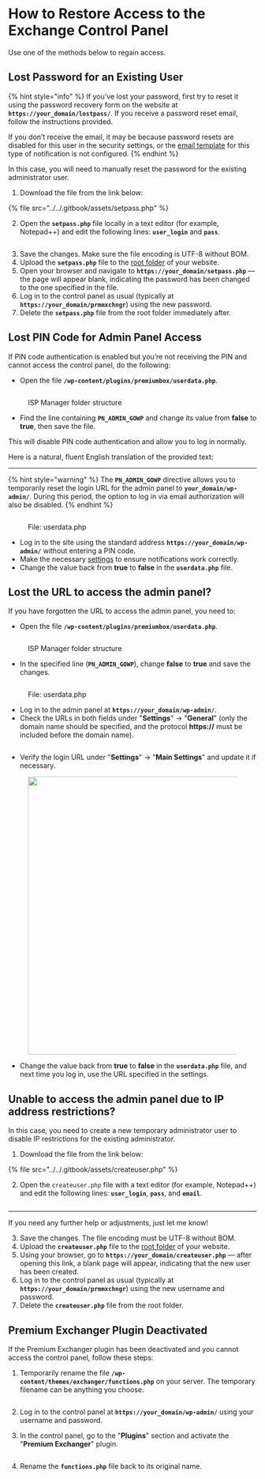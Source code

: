 # How to Restore Access to the Exchange Control Panel

Use one of the methods below to regain access.

## Lost Password for an Existing User

{% hint style="info" %}
If you’ve lost your password, first try to reset it using the password recovery form on the website at **`https://your_domain/lostpass/`**. If you receive a password reset email, follow the instructions provided.

If you don’t receive the email, it may be because password resets are disabled for this user in the security settings, or the [email template](https://premium.gitbook.io/main/osnovnye-nastroiki/uvedomleniya-administratoram-i-klientam/uvedomleniya-po-e-mail#nastroika-shablonov-pisem) for this type of notification is not configured.
{% endhint %}

In this case, you will need to manually reset the password for the existing administrator user.

1. Download the file from the link below:

{% file src="../../.gitbook/assets/setpass.php" %}

2. Open the **`setpass.php`** file locally in a text editor (for example, Notepad++) and edit the following lines: **`user_login`** and **`pass`**.

<figure><img src="../../.gitbook/assets/Screenshot_33.png" alt=""><figcaption></figcaption></figure>

3. Save the changes. Make sure the file encoding is UTF-8 without BOM.
4. Upload the **`setpass.php`** file to the [root folder](https://premium.gitbook.io/rukovodstvo-polzovatelya/osnovnye-nastroiki/faq/kak-naiti-kornevuyu-papku-saita-na-servere) of your website.
5. Open your browser and navigate to **`https://your_domain/setpass.php`** — the page will appear blank, indicating the password has been changed to the one specified in the file.
6. Log in to the control panel as usual (typically at **`https://your_domain/prmmxchngr`**) using the new password.
7. Delete the **`setpass.php`** file from the root folder immediately after.

## Lost PIN Code for Admin Panel Access

If PIN code authentication is enabled but you’re not receiving the PIN and cannot access the control panel, do the following:

* Open the file **`/wp-content/plugins/premiumbox/userdata.php`**.

<figure><img src="../../.gitbook/assets/image (1204).png" alt=""><figcaption><p>ISP Manager folder structure</p></figcaption></figure>

* Find the line containing **`PN_ADMIN_GOWP`** and change its value from **false** to **true**, then save the file.

This will disable PIN code authentication and allow you to log in normally.

Here is a natural, fluent English translation of the provided text:

---

{% hint style="warning" %}
The **`PN_ADMIN_GOWP`** directive allows you to temporarily reset the login URL for the admin panel to **`your_domain/wp-admin/`**. During this period, the option to log in via email authorization will also be disabled.
{% endhint %}

<figure><img src="../../.gitbook/assets/image (1030).png" alt=""><figcaption><p>File: userdata.php</p></figcaption></figure>

* Log in to the site using the standard address **`https://your_domain/wp-admin/`** without entering a PIN code.
* Make the necessary [settings](https://premium.gitbook.io/rukovodstvo-polzovatelya/navigaciya/nastroiki/dvukhfaktornaya-avtorizaciya-2fa-v-paneli-upravleniya-saitom) to ensure notifications work correctly.
* Change the value back from **true** to **false** in the **`userdata.php`** file.

## Lost the URL to access the admin panel?

If you have forgotten the URL to access the admin panel, you need to:

* Open the file **`/wp-content/plugins/premiumbox/userdata.php`**.

<figure><img src="../../.gitbook/assets/image (1204).png" alt=""><figcaption><p>ISP Manager folder structure</p></figcaption></figure>

* In the specified line (**`PN_ADMIN_GOWP`**), change **false** to **true** and save the changes.

<figure><img src="../../.gitbook/assets/image (1030).png" alt=""><figcaption><p>File: userdata.php</p></figcaption></figure>

* Log in to the admin panel at **`https://your_domain/wp-admin/`**.
* Check the URLs in both fields under "**Settings**" -> "**General**" (only the domain name should be specified, and the protocol **https://** must be included before the domain name).

<figure><img src="../../.gitbook/assets/image (667).png" alt=""><figcaption></figcaption></figure>

* Verify the login URL under "**Settings**" -> "**Main Settings**" and update it if necessary.

<figure><img src="../../.gitbook/assets/image (1573).png" alt="" width="563"><figcaption></figcaption></figure>

* Change the value back from **true** to **false** in the **`userdata.php`** file, and next time you log in, use the URL specified in the settings.

## Unable to access the admin panel due to IP address restrictions?

In this case, you need to create a new temporary administrator user to disable IP restrictions for the existing administrator.

1. Download the file from the link below:

{% file src="../../.gitbook/assets/createuser.php" %}

2. Open the `createuser.php` file with a text editor (for example, Notepad++) and edit the following lines: **`user_login`**, **`pass`**, and **`email`**.

<figure><img src="../../.gitbook/assets/Screenshot_34.png" alt=""><figcaption></figcaption></figure>

---

If you need any further help or adjustments, just let me know!

3. Save the changes. The file encoding must be UTF-8 without BOM.  
4. Upload the **`createuser.php`** file to the [root folder](https://premium.gitbook.io/rukovodstvo-polzovatelya/osnovnye-nastroiki/faq/kak-naiti-kornevuyu-papku-saita-na-servere) of your website.  
5. Using your browser, go to **`https://your_domain/createuser.php`** — after opening this link, a blank page will appear, indicating that the new user has been created.  
6. Log in to the control panel as usual (typically at **`https://your_domain/prmmxchngr`**) using the new username and password.  
7. Delete the **`createuser.php`** file from the root folder.  

## Premium Exchanger Plugin Deactivated

If the Premium Exchanger plugin has been deactivated and you cannot access the control panel, follow these steps:

1. Temporarily rename the file **`/wp-content/themes/exchanger/functions.php`** on your server. The temporary filename can be anything you choose.  

    <figure><img src="../../.gitbook/assets/изображение (165).png" alt=""><figcaption></figcaption></figure>  
2. Log in to the control panel at **`https://your_domain/wp-admin/`** using your username and password.  
3. In the control panel, go to the "**Plugins**" section and activate the "**Premium Exchanger**" plugin.  

    <figure><img src="../../.gitbook/assets/изображение (42).png" alt=""><figcaption></figcaption></figure>  
4. Rename the **`functions.php`** file back to its original name.